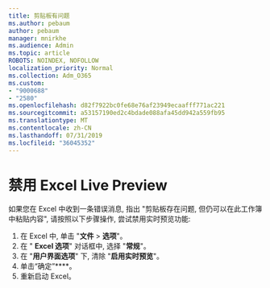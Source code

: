```yaml
---
title: 剪贴板有问题
ms.author: pebaum
author: pebaum
manager: mnirkhe
ms.audience: Admin
ms.topic: article
ROBOTS: NOINDEX, NOFOLLOW
localization_priority: Normal
ms.collection: Adm_O365
ms.custom:
- "9000688"
- "2580"
ms.openlocfilehash: d82f7922bc0fe68e76af23949ecaafff771ac221
ms.sourcegitcommit: a53157190ed2c4bdade088afa45dd942a559fb95
ms.translationtype: MT
ms.contentlocale: zh-CN
ms.lasthandoff: 07/31/2019
ms.locfileid: "36045352"
---
```

# <a name="disable-excel-live-preview"></a>禁用 Excel Live Preview

如果您在 Excel 中收到一条错误消息, 指出 "剪贴板存在问题, 但仍可以在此工作簿中粘贴内容", 请按照以下步骤操作, 尝试禁用实时预览功能:

1. 在 Excel 中, 单击 "**文件** > **选项**"。
3. 在 " **Excel 选项**" 对话框中, 选择 "**常规**"。
4. 在 "**用户界面选项**" 下, 清除 "**启用实时预览**"。
5. 单击“确定”****。
6. 重新启动 Excel。